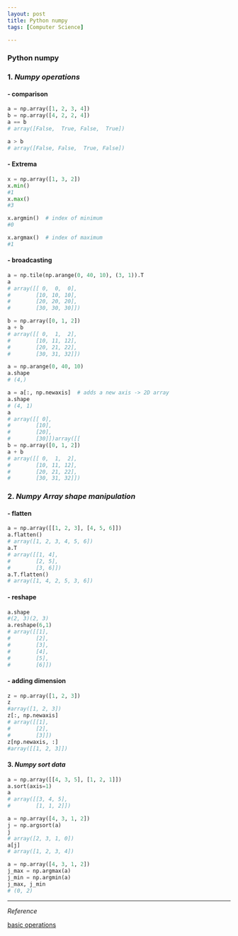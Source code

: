 ```yaml
---
layout: post
title: Python numpy
tags: [Computer Science]

---
```


### Python numpy

### 1. *Numpy operations*

#### - comparison

```python
a = np.array([1, 2, 3, 4])
b = np.array([4, 2, 2, 4])
a == b
# array([False,  True, False,  True])

a > b
# array([False, False,  True, False])
```

#### - Extrema

```python
x = np.array([1, 3, 2])
x.min()
#1
x.max()
#3

x.argmin()  # index of minimum
#0

x.argmax()  # index of maximum
#1
```

#### - broadcasting

```python
a = np.tile(np.arange(0, 40, 10), (3, 1)).T
a
# array([[ 0,  0,  0],
#        [10, 10, 10],
#        [20, 20, 20],
#        [30, 30, 30]])

b = np.array([0, 1, 2])
a + b
# array([[ 0,  1,  2],
#        [10, 11, 12],
#        [20, 21, 22],
#        [30, 31, 32]])
```

```python
a = np.arange(0, 40, 10)
a.shape
# (4,)

a = a[:, np.newaxis]  # adds a new axis -> 2D array
a.shape
# (4, 1)
a
# array([[ 0],
#        [10],
#        [20],
#        [30]])array([[
b = np.array([0, 1, 2])
a + b
# array([[ 0,  1,  2],
#        [10, 11, 12],
#        [20, 21, 22],
#        [30, 31, 32]])
```

### 2. *Numpy Array shape manipulation*

#### - flatten

```python
a = np.array([[1, 2, 3], [4, 5, 6]])
a.flatten()
# array([1, 2, 3, 4, 5, 6])
a.T
# array([[1, 4],
#        [2, 5],
#        [3, 6]])
a.T.flatten()
# array([1, 4, 2, 5, 3, 6])
```

#### - reshape

```python
a.shape
#(2, 3)(2, 3)
a.reshape(6,1)
# array([[1],
#        [2],
#        [3],
#        [4],
#        [5],
#        [6]])
```

#### - adding dimension

```python
z = np.array([1, 2, 3])
z
#array([1, 2, 3])
z[:, np.newaxis]
# array([[1],
#        [2],
#        [3]])
z[np.newaxis, :]
#array([[1, 2, 3]])
```

#### 3. *Numpy sort data*

```python
a = np.array([[4, 3, 5], [1, 2, 1]])
a.sort(axis=1)
a
# array([[3, 4, 5],
#        [1, 1, 2]])

```

```python
a = np.array([4, 3, 1, 2])
j = np.argsort(a)
j
# array([2, 3, 1, 0])
a[j]
# array([1, 2, 3, 4])
```

```python
a = np.array([4, 3, 1, 2])
j_max = np.argmax(a)
j_min = np.argmin(a)
j_max, j_min
# (0, 2)
```


***
*Reference*

[basic operations](http://www.scipy-lectures.org/intro/numpy/operations.html)
